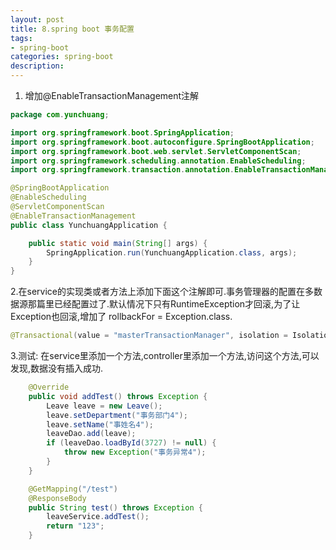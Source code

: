 ```yaml
---
layout: post
title: 8.spring boot 事务配置
tags:
- spring-boot
categories: spring-boot
description:
---
```

1. 增加@EnableTransactionManagement注解

```java
package com.yunchuang;

import org.springframework.boot.SpringApplication;
import org.springframework.boot.autoconfigure.SpringBootApplication;
import org.springframework.boot.web.servlet.ServletComponentScan;
import org.springframework.scheduling.annotation.EnableScheduling;
import org.springframework.transaction.annotation.EnableTransactionManagement;

@SpringBootApplication
@EnableScheduling
@ServletComponentScan
@EnableTransactionManagement
public class YunchuangApplication {

	public static void main(String[] args) {
		SpringApplication.run(YunchuangApplication.class, args);
	}
}

```

2.在service的实现类或者方法上添加下面这个注解即可.事务管理器的配置在多数据源那篇里已经配置过了.默认情况下只有RuntimeException才回滚,为了让Exception也回滚,增加了 rollbackFor = Exception.class.

```java
@Transactional(value = "masterTransactionManager", isolation = Isolation.DEFAULT, propagation = Propagation.REQUIRED, rollbackFor = Exception.class)
```

3.测试:
在service里添加一个方法,controller里添加一个方法,访问这个方法,可以发现,数据没有插入成功.

```java
    @Override
	public void addTest() throws Exception {
		Leave leave = new Leave();
		leave.setDepartment("事务部门4");
		leave.setName("事姓名4");
		leaveDao.add(leave);
		if (leaveDao.loadById(3727) != null) {
			throw new Exception("事务异常4");
		}
	}
```

```java
	@GetMapping("/test")
	@ResponseBody
	public String test() throws Exception {
		leaveService.addTest();
		return "123";
	}
```